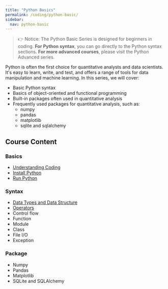 ```yaml
---
title: "Python Basics"
permalink: /coding/python-basic/
sidebar:
  nav: python-basic
---
```


> 👉 Notice: The Python Basic Series is designed for beginners in coding. **For Python syntax**, you can go directly to the Python syntax sections. **For more advanced courses**, please visit the Python Advanced series.

Python is often the first choice for quantitative analysts and data scientists. It's easy to learn, write, and test, and offers a range of tools for data manipulation and machine learning. In this series, we will cover:

- Basic Python syntax
- Basics of object-oriented and functional programming
- Built-in packages often used in quantitative analysis
- Frequently used packages for quantitative analysis, such as:
  - numpy
  - pandas
  - matplotlib
  - sqlite and sqlalchemy

## Course Content

### Basics
- [Understanding Coding](https://bagelquant.github.io/coding/python-basic/understanding-coding/)
- [Install Python](https://bagelquant.github.io/coding/python-basic/install-python/)
- [Run Python](https://bagelquant.github.io/coding/python-basic/run-python/)

### Syntax

- [Data Types and Data Structure](https://bagelquant.github.io/coding/python-basic/data-types-and-data-structure/)
- [Operators](bagelquant/_pages/coding/python-basic/operators.md)
- Control flow
- Function
- Module
- Class
- File I/O
- Exception 

### Package

- Numpy
- Pandas
- Matplotlib
- SQLite and SQLAlchemy

